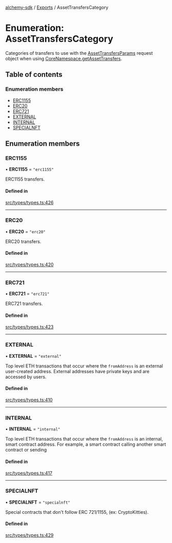 [alchemy-sdk](../README.md) / [Exports](../modules.md) / AssetTransfersCategory

# Enumeration: AssetTransfersCategory

Categories of transfers to use with the [AssetTransfersParams](../interfaces/AssetTransfersParams.md) request
object when using [CoreNamespace.getAssetTransfers](../classes/CoreNamespace.md#getassettransfers).

## Table of contents

### Enumeration members

- [ERC1155](AssetTransfersCategory.md#erc1155)
- [ERC20](AssetTransfersCategory.md#erc20)
- [ERC721](AssetTransfersCategory.md#erc721)
- [EXTERNAL](AssetTransfersCategory.md#external)
- [INTERNAL](AssetTransfersCategory.md#internal)
- [SPECIALNFT](AssetTransfersCategory.md#specialnft)

## Enumeration members

### ERC1155

• **ERC1155** = `"erc1155"`

ERC1155 transfers.

#### Defined in

[src/types/types.ts:426](https://github.com/alchemyplatform/alchemy-sdk-js/blob/4e3af22/src/types/types.ts#L426)

___

### ERC20

• **ERC20** = `"erc20"`

ERC20 transfers.

#### Defined in

[src/types/types.ts:420](https://github.com/alchemyplatform/alchemy-sdk-js/blob/4e3af22/src/types/types.ts#L420)

___

### ERC721

• **ERC721** = `"erc721"`

ERC721 transfers.

#### Defined in

[src/types/types.ts:423](https://github.com/alchemyplatform/alchemy-sdk-js/blob/4e3af22/src/types/types.ts#L423)

___

### EXTERNAL

• **EXTERNAL** = `"external"`

Top level ETH transactions that occur where the `fromAddress` is an
external user-created address. External addresses have private keys and are
accessed by users.

#### Defined in

[src/types/types.ts:410](https://github.com/alchemyplatform/alchemy-sdk-js/blob/4e3af22/src/types/types.ts#L410)

___

### INTERNAL

• **INTERNAL** = `"internal"`

Top level ETH transactions that occur where the `fromAddress` is an
internal, smart contract address. For example, a smart contract calling
another smart contract or sending

#### Defined in

[src/types/types.ts:417](https://github.com/alchemyplatform/alchemy-sdk-js/blob/4e3af22/src/types/types.ts#L417)

___

### SPECIALNFT

• **SPECIALNFT** = `"specialnft"`

Special contracts that don't follow ERC 721/1155, (ex: CryptoKitties).

#### Defined in

[src/types/types.ts:429](https://github.com/alchemyplatform/alchemy-sdk-js/blob/4e3af22/src/types/types.ts#L429)
